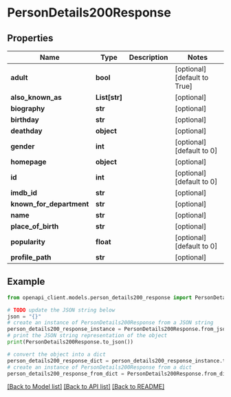 # PersonDetails200Response


## Properties

Name | Type | Description | Notes
------------ | ------------- | ------------- | -------------
**adult** | **bool** |  | [optional] [default to True]
**also_known_as** | **List[str]** |  | [optional] 
**biography** | **str** |  | [optional] 
**birthday** | **str** |  | [optional] 
**deathday** | **object** |  | [optional] 
**gender** | **int** |  | [optional] [default to 0]
**homepage** | **object** |  | [optional] 
**id** | **int** |  | [optional] [default to 0]
**imdb_id** | **str** |  | [optional] 
**known_for_department** | **str** |  | [optional] 
**name** | **str** |  | [optional] 
**place_of_birth** | **str** |  | [optional] 
**popularity** | **float** |  | [optional] [default to 0]
**profile_path** | **str** |  | [optional] 

## Example

```python
from openapi_client.models.person_details200_response import PersonDetails200Response

# TODO update the JSON string below
json = "{}"
# create an instance of PersonDetails200Response from a JSON string
person_details200_response_instance = PersonDetails200Response.from_json(json)
# print the JSON string representation of the object
print(PersonDetails200Response.to_json())

# convert the object into a dict
person_details200_response_dict = person_details200_response_instance.to_dict()
# create an instance of PersonDetails200Response from a dict
person_details200_response_from_dict = PersonDetails200Response.from_dict(person_details200_response_dict)
```
[[Back to Model list]](../README.md#documentation-for-models) [[Back to API list]](../README.md#documentation-for-api-endpoints) [[Back to README]](../README.md)


